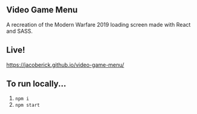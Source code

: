 ## Video Game Menu
A recreation of the Modern Warfare 2019 loading screen made with React and SASS.

## Live!
https://jacoberick.github.io/video-game-menu/

## To run locally...
1. `npm i`
2. `npm start`
